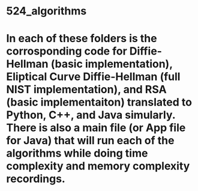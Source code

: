 # 524_algorithms

# In each of these folders is the corrosponding code for Diffie-Hellman (basic implementation), Eliptical Curve Diffie-Hellman (full NIST implementation), and RSA (basic implementaiton) translated to Python, C++, and Java simularly. There is also a main file (or App file for Java) that will run each of the algorithms while doing time complexity and memory complexity recordings. 
